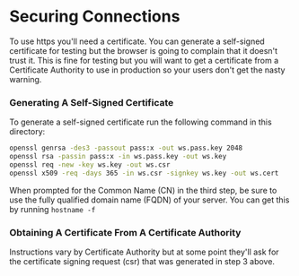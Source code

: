 # Securing Connections

To use https you'll need a certificate.  You can generate a self-signed
certificate for testing but the browser is going to complain that it
doesn't trust it.  This is fine for testing but you will want to get
a certificate from a Certificate Authority to use in production so
your users don't get the nasty warning.


### Generating A Self-Signed Certificate

To generate a self-signed certificate run the following command in
this directory:


```bash
openssl genrsa -des3 -passout pass:x -out ws.pass.key 2048
openssl rsa -passin pass:x -in ws.pass.key -out ws.key
openssl req -new -key ws.key -out ws.csr
openssl x509 -req -days 365 -in ws.csr -signkey ws.key -out ws.cert
```

When prompted for the Common Name (CN) in the third step, be sure to 
use the fully qualified domain name (FQDN) of your server.  You can get
this by running `hostname -f`


### Obtaining A Certificate From A Certificate Authority

Instructions vary by Certificate Authority but at some point they'll ask
for the certificate signing request (csr) that was generated in step 3
above.
